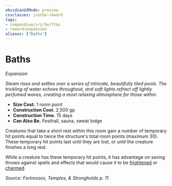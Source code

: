 ```yaml
---
obsidianUIMode: preview
cssclasses: json5e-reward
tags:
- compendium/src/5e/ft&s
- reward/expansion
aliases: ["Baths"]
---
```

# Baths
*Expansion*  

*Steam rises and settles over a series of intricate, beautifully tiled pools. The trickling of water echoes throughout, and soft lights refract off lightly perfumed waves, creating a most relaxing atmosphere for those within.*

- **Size Cost.** 1 room point  
- **Construction Cost.** 2,500 gp  
- **Construction Time.** 15 days  
- **Can Also Be.** Festhall, sauna, sweat lodge  

Creatures that take a short rest within this room gain a number of temporary hit points equal to twice the structure's total room points (maximum 30). These temporary hit points last until they are lost, or until the creature finishes a long rest.

While a creature has these temporary hit points, it has advantage on saving throws against spells and effects that would cause it to be [frightened](2-Mechanics/CLI/rules/conditions.md#frightened) or [charmed](2-Mechanics/CLI/rules/conditions.md#charmed).

*Source: Fortresses, Temples, & Strongholds p. 11*